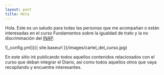 ```yaml
---
layout: post
title: Hola
---
```


Hola. Este es un saludo para todas las personas que me acompañan o están interesadas en el curso Fundamentos sobre la igualdad de trato y la no discriminación del [INAP](https://buscadorcursos.inap.es/fichacurso/25421).

![_config.yml]({{ site.baseurl }}/images/cartel_del_curso.jpg)

En este sitio iré publicando todos aquellos contenidos relacionados con el curso que deban integrar el Diario, así como todos aquellos otros que vaya recopilando y encuentre interesantes.
